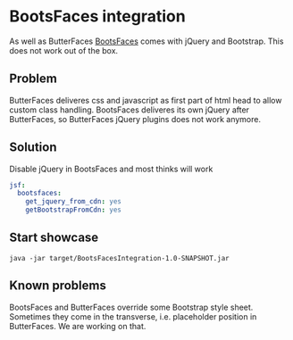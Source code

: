 # BootsFaces integration

As well as ButterFaces [BootsFaces](http://www.bootsfaces.net/) comes with jQuery and Bootstrap. This does not work out of the box.

## Problem
ButterFaces deliveres css and javascript as first part of html head to allow custom class handling. BootsFaces deliveres its own jQuery after ButterFaces, so ButterFaces jQuery plugins does not work anymore.

## Solution
Disable jQuery in BootsFaces and most thinks will work
```yml
jsf:
  bootsfaces:
    get_jquery_from_cdn: yes
    getBootstrapFromCdn: yes
```

## Start showcase
```
java -jar target/BootsFacesIntegration-1.0-SNAPSHOT.jar
```

## Known problems
BootsFaces and ButterFaces override some Bootstrap style sheet. Sometimes they come in the transverse, i.e. placeholder position in ButterFaces. We are working on that.
